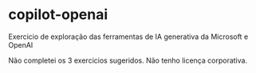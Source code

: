 # copilot-openai
Exercicio de exploração das ferramentas de IA generativa da Microsoft e OpenAI

Não completei os 3 exercicios sugeridos. Não tenho licença corporativa.
